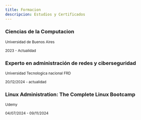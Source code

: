 ```yaml
---
title: Formacion
descripcion: Estudios y Certificados
---
```

### Ciencias de la Computacion
<sub style="margin-top: 0;">Universidad de Buenos Aires</sub>

<sub>2023 - Actualidad </sub>

### Experto en administración de redes y ciberseguridad 
<sub style="margin-top: 0;"> Universidad Tecnologica nacional FRD</sub>

<sub> 20/12/2024 - actualidad </sub>

### Linux Administration: The Complete Linux Bootcamp
<sub style="margin-top: 0;">Udemy</sub>

<sub> 04/07/2024 - 09/11/2024 </sub>


